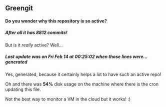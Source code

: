 ## Greengit

#### Do you wonder why this repository is so active?

##### After all it has 8812 commits!

But is it *really* active? Well...

##### Last update was on Fri Feb 14 at 00:25:02 when those lines were... generated

Yes, generated, because it certainly helps a lot to have such an active repo!

Oh and there was **54%** disk usage on the machine
where there is the cron updating this file.

Not the best way to monitor a VM in the cloud but it works! :)
